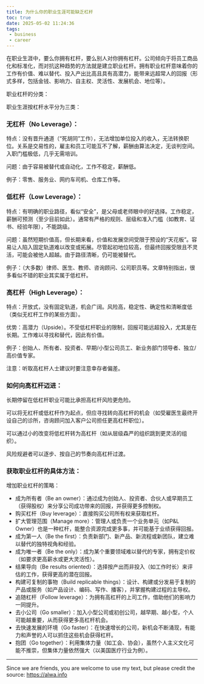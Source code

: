 ```yaml
---
title: 为什么你的职业生涯可能缺乏杠杆
toc: true
date: 2025-05-02 11:24:36
tags:
 - business
 - career
---
```



在职业生涯中，要么你拥有杠杆，要么别人对你拥有杠杆。公司倾向于将员工商品化和标准化，而对抗这种趋势的方法就是建立职业杠杆。拥有职业杠杆意味着你的工作有价值、难以替代、投入产出比高且具有高潜力，能带来远超常人的回报（形式多样，包括金钱、影响力、自主权、灵活性、发展机会、地位等）。

<!-- more -->


职业杠杆的分类：

职业生涯按杠杆水平分为三类：

### 无杠杆（No Leverage）：

特点：没有晋升通道（“死胡同”工作），无法增加单位投入的收入，无法转换职位。关系是交易性的，雇主和员工可能互不了解，薪酬由算法决定，无谈判空间。入职门槛极低，几乎无需培训。

问题：由于容易被替代或自动化，工作不稳定，薪酬低。

例子：零售、服务业、网约车司机、仓库工作等。


### 低杠杆（Low Leverage）：

特点：有明确的职业路径，看似“安全”，是父母或老师眼中的好选择。工作稳定，薪酬可预测（至少目前如此）。通常有严格的规则、层级和准入门槛（如教育、证书、经验年限），不能跳级。

问题：虽然短期价值高，但长期来看，价值和发展空间受限于预设的“天花板”。容易让人陷入固定轨道难以改变或拓展。尽管起初地位较高，但最终回报受限且不灵活，可能会被他人超越。由于路径清晰，仍可能被替代。

例子：（大多数）律师、医生、教师、咨询顾问、公司职员等。文章特别指出，很多看似不错的职业其实属于低杠杆。

### 高杠杆（High Leverage）：

特点：开放式，没有固定轨道，机会广阔。风险高，稳定性、确定性和清晰度低（类似无杠杆工作的某些方面）。

优势：高潜力（Upside）。不受低杠杆职业的限制，回报可能远超投入，尤其是在长期。工作难以寻找和替代，因此有价值。

例子：创始人、所有者、投资者、早期/小型公司员工、新业务部门领导者、独立/高价值专家。

注意：听取高杠杆人士建议时要注意幸存者偏差。

### 如何向高杠杆迈进：

长期停留在低杠杆职业可能比承担高杠杆风险更危险。

可以将无杠杆或低杠杆作为起点，但应寻找转向高杠杆的机会（如受雇医生最终开设自己的诊所，咨询顾问加入客户公司担任更高杠杆职位）。

可以通过小的改变将低杠杆转为高杠杆（如从层级森严的组织跳到更灵活的组织）。

风险规避者可以逐步、按自己的节奏向高杠杆过渡。


### 获取职业杠杆的具体方法：

增加职业杠杆的策略：

- 成为所有者（Be an owner）：通过成为创始人、投资者、合伙人或早期员工（获得股权）来分享公司成功带来的回报，并获得更多控制权。
- 购买杠杆（Buy leverage）：直接购买公司所有权来获取杠杆。
- 扩大管理范围（Manage more）：管理人或负责一个业务单元（如P&L Owner）也是一种杠杆，能整合资源完成更多事，并可能基于业绩获得回报。
- 成为第一人（Be the first）：负责新部门、新产品、新流程或新团队，建立难以替代的独特视角和经验。
- 成为唯一者（Be the only）：成为某个重要领域难以替代的专家，拥有定价权（如要求更高薪水或更大灵活性）。
- 结果导向（Be results oriented）：选择按产出而非投入（如工作时长）来评估的工作，获得更高的潜在回报。
- 构建可复制的事物（Build replicable things）：设计、构建或分发易于复制的产品或服务（如产品设计、编码、写作、播客），并掌握构建过程的主导权。
- 追随杠杆（Follow leverage）：为拥有高杠杆的上司工作，借助他们的影响力一同提升。
- 去小公司（Go smaller）：加入小型公司或初创公司，越早期、越小型，个人可能越重要，从而获得更多高杠杆机会。
- 去快速发展的环境（Go faster）：在快速增长的公司，新机会不断涌现，有能力和声誉的人可以抓住这些机会获得杠杆。
- 抱团（Go together）：利用集体力量（如工会、协会），虽然个人主义文化可能不推崇，但集体力量依然强大（以美国医疗行业为例）。


---

Since we are friends, you are welcome to use my text, but please credit the source: https://alwa.info